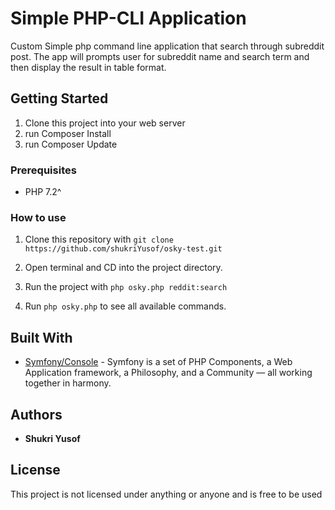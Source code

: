 # Simple PHP-CLI Application

Custom Simple php command line application that search through subreddit post. The app will prompts user for subreddit name and search term and then display the result in table format.

## Getting Started

1) Clone this project into your web server
2) run Composer Install
3) run Composer Update

### Prerequisites

* PHP 7.2^

### How to use

1. Clone this repository with `git clone https://github.com/shukriYusof/osky-test.git`
2. Open terminal and CD into the project directory.
3. Run the project with `php osky.php reddit:search`

4. Run `php osky.php` to see all available commands.

## Built With

* [Symfony/Console](https://symfony.com/doc/current/components/console.html) -  Symfony is a set of PHP Components, a Web Application framework, a Philosophy, and a Community — all working together in harmony.

## Authors

* **Shukri Yusof**

## License

This project is not licensed under anything or anyone and is free to be used
